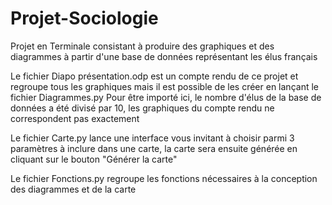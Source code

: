 # Projet-Sociologie
Projet en Terminale consistant à produire des graphiques et des diagrammes à partir d'une base de données représentant les élus français

Le fichier Diapo présentation.odp est un compte rendu de ce projet et regroupe tous les graphiques mais il est possible de les créer en lançant le fichier Diagrammes.py
Pour être importé ici, le nombre d'élus de la base de données a été divisé par 10, les graphiques du compte rendu ne correspondent pas exactement

Le fichier Carte.py lance une interface vous invitant à choisir parmi 3 paramètres à inclure dans une carte,
la carte sera ensuite générée en cliquant sur le bouton "Générer la carte"

Le fichier Fonctions.py regroupe les fonctions nécessaires à la conception des diagrammes et de la carte

